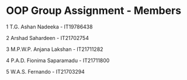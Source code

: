 #  OOP Group Assignment - Members

1 T.G. Ashan Nadeeka - IT19786438

2 Arshad Sahardeen - IT21702754

3 M.P.W.P. Anjana Lakshan - IT21711282

4 P.A.D. Fionima Saparamadu - IT21711800

5 W.A.S. Fernando - IT21703294

